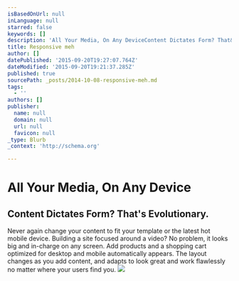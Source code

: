 ```yaml
---
isBasedOnUrl: null
inLanguage: null
starred: false
keywords: []
description: 'All Your Media, On Any DeviceContent Dictates Form? That&#39;s Evolutionary.Never again change your content to fit your template or the latest hot mobile devi'
title: Responsive meh
author: []
datePublished: '2015-09-20T19:27:07.764Z'
dateModified: '2015-09-20T19:21:37.285Z'
published: true
sourcePath: _posts/2014-10-08-responsive-meh.md
tags:
  - ''
authors: []
publisher:
  name: null
  domain: null
  url: null
  favicon: null
_type: Blurb
_context: 'http://schema.org'

---
```

# All Your Media, On Any Device

## Content Dictates Form? That's Evolutionary.

Never again change your content to fit your template or the latest hot mobile device. Building a site focused around a video? No problem, it looks big and in-charge on any screen. Add products and a shopping cart optimized for desktop and mobile automatically appears. The layout changes as you add content, and adapts to look great and work flawlessly no matter where your users find you.
![](https://s3-us-west-2.amazonaws.com/cdn.thegrid.io/posts/Page-Setp.gif)
